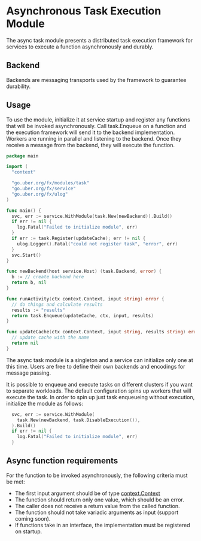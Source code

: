 # Asynchronous Task Execution Module

The async task module presents a distributed task execution framework
for services to execute a function asynchronously and durably.

## Backend

Backends are messaging transports used by the framework to guarantee durability.

## Usage

To use the module, initialize it at service startup and register any functions
that will be invoked asynchronously. Call task.Enqueue on a function and the
execution framework will send it to the backend implementation. Workers are
running in parallel and listening to the backend. Once they receive a message
from the backend, they will execute the function.

```go
package main

import (
  "context"

  "go.uber.org/fx/modules/task"
  "go.uber.org/fx/service"
  "go.uber.org/fx/ulog"
)

func main() {
  svc, err := service.WithModule(task.New(newBackend)).Build()
  if err != nil {
    log.Fatal("Failed to initialize module", err)
  }
  if err := task.Register(updateCache); err != nil {
    ulog.Logger().Fatal("could not register task", "error", err)
  }
  svc.Start()
}

func newBackend(host service.Host) (task.Backend, error) {
  b := // create backend here
  return b, nil
}

func runActivity(ctx context.Context, input string) error {
  // do things and calculate results
  results := "results"
  return task.Enqueue(updateCache, ctx, input, results)
}

func updateCache(ctx context.Context, input string, results string) error {
  // update cache with the name
  return nil
}
```

The async task module is a singleton and a service can initialize
only one at this time. Users are free to define their own backends
and encodings for message passing.

It is possible to enqueue and execute tasks on different clusters if you want
to separate workloads. The default configuration spins up workers that will
execute the task. In order to spin up just task enqueueing without execution,
initialize the module as follows:

```go
  svc, err := service.WithModule(
    task.New(newBackend, task.DisableExecution()),
  ).Build()
  if err != nil {
    log.Fatal("Failed to initialize module", err)
  }
```

## Async function requirements

For the function to be invoked asynchronously, the following criteria must be met:

* The first input argument should be of type [context.Context](https://golang.org/pkg/context/#Context)
* The function should return only one value, which should be an error.
* The caller does not receive a return value from the called function.
* The function should not take variadic arguments as input (support coming soon).
* If functions take in an interface, the implementation must be registered on startup.
